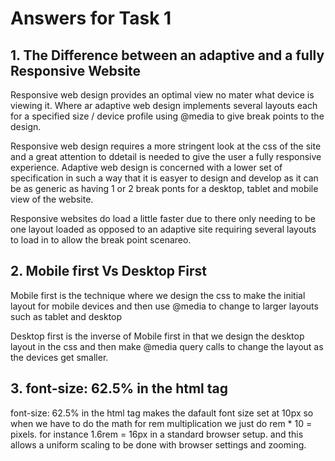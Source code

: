 # Answers for Task 1

## 1. The Difference between an adaptive and a fully Responsive Website

Responsive web design provides an optimal view no mater what device is viewing it. Where ar adaptive web design implements several layouts each for a specified size / device profile using @media to give break points to the design.

Responsive web design requires a more stringent look at the css of the site and a great attention to ddetail is needed to give the user a fully responsive experience. Adaptive web design is concerned with a lower set of specification in such a way that it is easyer to design and develop as it can be as generic as having 1 or 2 break ponts for a desktop, tablet and mobile view of the website.

Responsive websites do load a little faster due to there only needing to be one layout loaded as opposed to an adaptive site requiring several layouts to load in to allow the break point scenareo.

## 2. Mobile first Vs Desktop First

Mobile first is the technique where we design the css to make the initial layout for mobile devices and then use @media to change to larger layouts such as tablet and desktop

Desktop first is the inverse of Mobile first in that we design the desktop layout in the css and then make @media query calls to change the layout as the devices get smaller.

## 3. font-size: 62.5% in the html tag

font-size: 62.5% in the html tag makes the dafault font size set at 10px so when we have to do the math for rem multiplication we just do rem * 10 = pixels. for instance 1.6rem = 16px in a standard browser setup. and this allows a uniform scaling to be done with browser settings and zooming.